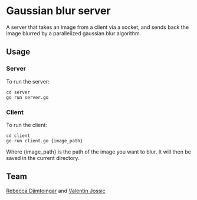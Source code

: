 # Gaussian blur server

A server that takes an image from a client via a socket, and sends back the image blurred by a parallelized gaussian blur algorithm.

## Usage

### Server

To run the server:

```shell
cd server
go run server.go
``` 

### Client

To run the client:

```shell
cd client
go run client.go {image_path}
```

Where {image_path} is the path of the image you want to blur. It will then be saved in the current directory.

## Team
[Rebecca Djimtoingar](https://github.com/rebeccadjim) and [Valentin Jossic](https://github.com/vqlion)